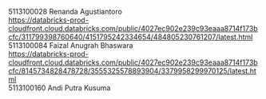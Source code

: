 5113100028 Renanda Agustiantoro<br>
<t>https://databricks-prod-cloudfront.cloud.databricks.com/public/4027ec902e239c93eaaa8714f173bcfc/311799398760640/4151795242334654/484805230761207/latest.html</t><br>
5113100084 Faizal Anugrah Bhaswara<br>https://databricks-prod-cloudfront.cloud.databricks.com/public/4027ec902e239c93eaaa8714f173bcfc/8145734828478728/3555325578893904/3379958299970125/latest.html<br>
5113100160 Andi Putra Kusuma<br>
